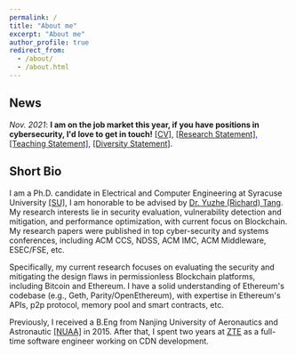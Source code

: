 ```yaml
---
permalink: /
title: "About me"
excerpt: "About me"
author_profile: true
redirect_from: 
  - /about/
  - /about.html
---
```


News
----
*Nov. 2021*: **I am on the job market this year, if you have positions in cybersecurity, I'd love to get in touch!** 
<span style="color:blue">[[CV]](https://drive.google.com/file/d/1DdU-l0AXWeV6LPEUiJITw4lgr1Ayn5t7/view?usp=sharing), <span style="color:blue">[[Research Statement]](https://drive.google.com/file/d/1ceU42d-2AEIRdpUJ-MLY_N-0NM_JvLf-/view?usp=sharing), <span style="color:blue">[[Teaching Statement]](https://drive.google.com/file/d/18SLHXxD5Oi80fBZhDYciaUSTSPI9zLjP/view?usp=sharing), <span style="color:blue">[[Diversity Statement]](https://drive.google.com/file/d/1o_RshuatlHKTq1jgpinTFbmufPyGwAJH/view?usp=sharing).


Short Bio
----
I am a Ph.D. candidate in Electrical and Computer Engineering at Syracuse University [[SU]](http://eng-cs.syr.edu/our-departments/electrical-engineering-and-computer-science), I am honorable to be advised by [Dr. Yuzhe (Richard) Tang](http://tristartom.github.io/). My research interests lie in security evaluation, vulnerability detection and mitigation, and performance optimization, with current focus on Blockchain. My research papers were published in top cyber-security and systems conferences, including ACM CCS, NDSS, ACM IMC, ACM Middleware, ESEC/FSE, etc.

Specifically, my current research focuses on evaluating the security and mitigating the design flaws in permissionless Blockchain platforms, including Bitcoin and Ethereum. I have a solid understanding of Ethereum's codebase (e.g., Geth, Parity/OpenEthereum), with expertise in Ethereum's APIs, p2p protocol, memory pool and smart contracts, etc. 

Previously, I received a B.Eng from Nanjing University of Aeronautics and Astronautic [[NUAA]](http://www.nuaa.edu.cn) in 2015. After that, I spent two years at [ZTE](http://www.zte.com.cn/global/) as a full-time software engineer working on CDN development.
